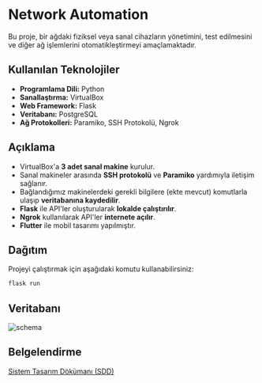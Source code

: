 # Network Automation

Bu proje, bir ağdaki fiziksel veya sanal cihazların yönetimini, test edilmesini ve diğer ağ işlemlerini otomatikleştirmeyi amaçlamaktadır.

## Kullanılan Teknolojiler

- **Programlama Dili:** Python
- **Sanallaştırma:** VirtualBox
- **Web Framework:** Flask
- **Veritabanı:** PostgreSQL
- **Ağ Protokolleri:** Paramiko, SSH Protokolü, Ngrok

## Açıklama

- VirtualBox'a **3 adet sanal makine** kurulur.
- Sanal makineler arasında **SSH protokolü** ve **Paramiko** yardımıyla iletişim sağlanır.
- Bağlandığımız makinelerdeki gerekli bilgilere (ekte mevcut) komutlarla ulaşıp **veritabanına kaydedilir**.
- **Flask** ile API'ler oluşturularak **lokalde çalıştırılır**.
- **Ngrok** kullanılarak API'ler **internete açılır**.
- **Flutter** ile mobil tasarımı yapılmıştır.

## Dağıtım

Projeyi çalıştırmak için aşağıdaki komutu kullanabilirsiniz:

```sh
flask run
```

## Veritabanı
![schema](https://github.com/user-attachments/assets/16faa0e0-8ff5-4728-ae60-4c420e0df321)

## Belgelendirme

[Sistem Tasarım Dökümanı (SDD) ](https://github.com/user-attachments/files/18632867/sdd_networkautomation.pdf)

